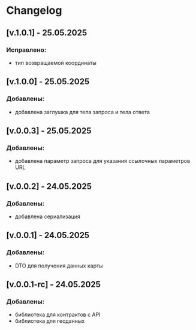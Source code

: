 # Changelog

## [v.1.0.1] - 25.05.2025
### Исправлено:
- тип возвращаемой координаты

## [v.1.0.0] - 25.05.2025
### Добавлены:
- добавлена заглушка для тела запроса и тела ответа

## [v.0.0.3] - 25.05.2025
### Добавлены:
- добавлена параметр запроса для указания ссылочных параметров URL

## [v.0.0.2] - 24.05.2025
### Добавлены:
- добавлена сериализация

## [v.0.0.1] - 24.05.2025
### Добавлены:
- DTO для получения данных карты

## [v.0.0.1-rc] - 24.05.2025
### Добавлены:
- библиотека для контрактов с API
- библиотека для геоданных